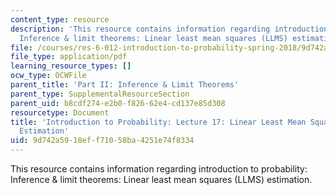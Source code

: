 ```yaml
---
content_type: resource
description: 'This resource contains information regarding introduction to probability:
  Inference & limit theorems: Linear least mean squares (LLMS) estimation.'
file: /courses/res-6-012-introduction-to-probability-spring-2018/9d742a5918eff71058ba4251e74f8334_MITRES_6_012S18_L17.pdf
file_type: application/pdf
learning_resource_types: []
ocw_type: OCWFile
parent_title: 'Part II: Inference & Limit Theorems'
parent_type: SupplementalResourceSection
parent_uid: b8cdf274-e2b0-f826-62e4-cd137e85d308
resourcetype: Document
title: 'Introduction to Probability: Lecture 17: Linear Least Mean Squares (LLMS)
  Estimation'
uid: 9d742a59-18ef-f710-58ba-4251e74f8334
---
```

This resource contains information regarding introduction to probability: Inference & limit theorems: Linear least mean squares (LLMS) estimation.

